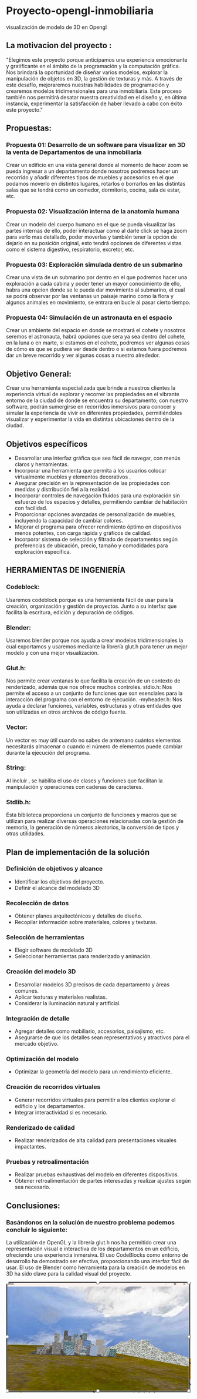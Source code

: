 # Proyecto-opengl-inmobiliaria
visualización de modelo de 3D en Opengl
## La motivacion del proyecto :
"Elegimos este proyecto porque anticipamos una experiencia emocionante y gratificante en el ámbito de la programación y la computación gráfica. Nos brindará la oportunidad de diseñar varios modelos, explorar la manipulación de objetos en 3D, la gestión de texturas y más. A través de este desafío, mejoraremos nuestras habilidades de programación y crearemos modelos tridimensionales para una inmobiliaria. Este proceso también nos permitirá desatar nuestra creatividad en el diseño y, en última instancia, experimentar la satisfacción de haber llevado a cabo con éxito este proyecto."
## Propuestas:
### Propuesta 01: Desarrollo de un software para visualizar en 3D la venta de Departamentos de una inmobiliaria

Crear un edificio en una vista general donde al momento de hacer zoom se pueda ingresar a un departamento donde nosotros podremos hacer un recorrido y añadir diferentes tipos de muebles y accesorios en el que podamos moverlo en distintos lugares, rotarlos o borrarlos en las distintas salas que se tendrá como un comedor, dormitorio, cocina, sala de estar, etc.
### Propuesta 02: Visualización interna de la anatomía humana

Crear un modelo del cuerpo humano en el que se pueda visualizar las partes internas de ello, poder interactuar como al darle click se haga zoom para verlo mas detallado, poder moverlas y también tener la opción de dejarlo en su posición original, esto tendrá opciones de diferentes vistas como el sistema digestivo, respiratorio, excretor, etc.

### Propuesta 03: Exploración simulada dentro de un submarino

Crear una vista de un submarino por dentro en el que podremos hacer una exploración a cada cabina y poder tener un mayor conocimiento de ello, habra una opcion donde se le pueda dar movimiento al submarino, el cual se podrá observar por las ventanas un paisaje marino como la flora y algunos animales en movimiento, se entrara en bucle al pasar cierto tiempo.

### Propuesta 04: Simulación de un astronauta en el espacio

Crear un ambiente del espacio en donde se mostrará el cohete y nosotros seremos el astronauta, habrá  opciones que sera ya sea dentro del cohete, en la luna o en marte, si estamos en el cohete, podremos ver algunas cosas de cómo es que se pudiera ver desde dentro o si estamos fuera podremos dar un breve recorrido y ver algunas cosas a nuestro alrededor.
## Objetivo General:
Crear una herramienta especializada que brinde a nuestros clientes la experiencia virtual de explorar y recorrer las propiedades en el vibrante entorno de la ciudad de donde se encuentra su departamento; con nuestro software, podrán sumergirse en recorridos inmersivos para conocer y simular la experiencia de vivir en diferentes propiedades, permitiéndoles visualizar y experimentar la vida en distintas ubicaciones dentro de la ciudad.
## Objetivos específicos
- Desarrollar una interfaz gráfica que sea fácil de navegar, con menús claros y herramientas.
- Incorporar una herramienta que permita a los usuarios colocar virtualmente muebles y elementos decorativos .
- Asegurar precisión en la representación de las propiedades con medidas y distribución fiel a la realidad.
- Incorporar controles de navegación fluidos para una exploración sin esfuerzo de los espacios y detalles, permitiendo cambiar de habitación con facilidad.
- Proporcionar opciones avanzadas de personalización de muebles, incluyendo la capacidad de cambiar colores.
- Mejorar el programa para ofrecer rendimiento óptimo en dispositivos menos potentes, con carga rápida y gráficos de calidad.
- Incorporar sistema de selección y filtrado de departamentos según preferencias de ubicación, precio, tamaño y comodidades para exploración específica.
## HERRAMIENTAS DE INGENIERÍA
    

### Codeblock: 
Usaremos codeblock porque es una herramienta fácil de usar para la creación, organización y gestión de proyectos. Junto a su interfaz que facilita la escritura, edición y depuración de códigos.
### Blender:
 Usaremos blender porque nos ayuda a crear modelos tridimensionales la cual exportamos y usaremos mediante la librería glut.h para tener un mejor modelo y con una mejor visualización.
### Glut.h: 
Nos permite crear ventanas lo que facilita la creación de un contexto de renderizado, además que nos ofrece muchos controles.
stdio.h: Nos permite el acceso a un conjunto de funciones que son esenciales para la interacción del programa con el entorno de ejecución.
-myheader.h: Nos ayuda a declarar funciones, variables, estructuras y otras entidades que son utilizadas en otros archivos de código fuente.
### Vector:
 Un vector es muy útil cuando no sabes de antemano cuántos elementos necesitarás almacenar o cuando el número de elementos puede cambiar durante la ejecución del programa.
### String:
 Al incluir <string>, se habilita el uso de clases y funciones que facilitan la manipulación y operaciones con cadenas de caracteres.
### Stdlib.h:
 Esta biblioteca proporciona un conjunto de funciones y macros que se utilizan para realizar diversas operaciones relacionadas con la gestión de memoria, la generación de números aleatorios, la conversión de tipos y otras utilidades.
## Plan de implementación de la solución
### Definición de objetivos y alcance  
-   Identificar los objetivos del proyecto. 
-   Definir el alcance del modelado 3D
### Recolección de datos
-   Obtener planos arquitectónicos y detalles de diseño.
-   Recopilar información sobre materiales, colores y texturas.
### Selección de herramientas
-   Elegir software de modelado 3D
-   Seleccionar herramientas para renderizado y animación.
### Creación del modelo 3D
-   Desarrollar modelos 3D precisos de cada departamento y áreas comunes.
-   Aplicar texturas y materiales realistas. 
-   Considerar la iluminación natural y artificial.
### Integración de detalle
-   Agregar detalles como mobiliario, accesorios, paisajismo, etc.
-   Asegurarse de que los detalles sean representativos y atractivos para el mercado objetivo.
### Optimización del modelo
-   Optimizar la geometría del modelo para un rendimiento eficiente.
### Creación de recorridos virtuales
-   Generar recorridos virtuales para permitir a los clientes explorar el edificio y los departamentos.
-   Integrar interactividad si es necesario.
### Renderizado de calidad
-   Realizar renderizados de alta calidad para presentaciones visuales impactantes.
###  Pruebas y retroalimentación
-   Realizar pruebas exhaustivas del modelo en diferentes dispositivos.
-   Obtener retroalimentación de partes interesadas y realizar ajustes según sea necesario.

## Conclusiones:

### Basándonos en la solución de nuestro problema podemos concluir lo siguiente:
La utilización de OpenGL y la librería glut.h nos ha permitido crear una representación visual e interactiva de los departamentos en un edificio, ofreciendo una experiencia inmersiva.
El uso CodeBlocks como entorno de desarrollo ha demostrado ser efectiva, proporcionando una interfaz fácil de usar.
El uso de Blender como herramienta para la creación de modelos en 3D ha sido clave para la calidad visual del proyecto. 

![enter image description here](https://raw.githubusercontent.com/stevenxd7u7/Proyecto-opengl-inmobiliaria/main/imagen/imagenProyecto.png)
